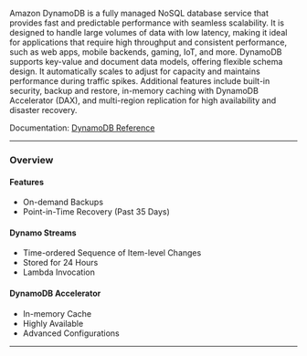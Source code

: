 Amazon DynamoDB is a fully managed NoSQL database service that provides fast and predictable performance with seamless scalability. It is designed to handle large volumes of data with low latency, making it ideal for applications that require high throughput and consistent performance, such as web apps, mobile backends, gaming, IoT, and more. DynamoDB supports key-value and document data models, offering flexible schema design. It automatically scales to adjust for capacity and maintains performance during traffic spikes. Additional features include built-in security, backup and restore, in-memory caching with DynamoDB Accelerator (DAX), and multi-region replication for high availability and disaster recovery.

Documentation: [DynamoDB Reference](https://aws.amazon.com/pm/dynamodb/?gclid=Cj0KCQjwhb60BhClARIsABGGtw9QwHBX-46zOvmbbk-216ecx_2zPLtIiBDg035EBFS68-a4SqZrci8aApGTEALw_wcB&trk=5c0a5fc5-4392-49ca-8bcf-f023c39b7463&sc_channel=ps&ef_id=Cj0KCQjwhb60BhClARIsABGGtw9QwHBX-46zOvmbbk-216ecx_2zPLtIiBDg035EBFS68-a4SqZrci8aApGTEALw_wcB:G:s&s_kwcid=AL!4422!3!645125273714!e!!g!!dynamodb!19574556905!145779852912)
___
### Overview
#### Features
- On-demand Backups
- Point-in-Time Recovery (Past 35 Days)
#### Dynamo Streams
- Time-ordered Sequence of Item-level Changes
- Stored for 24 Hours
- Lambda Invocation
#### DynamoDB Accelerator
- In-memory Cache
- Highly Available
- Advanced Configurations

___